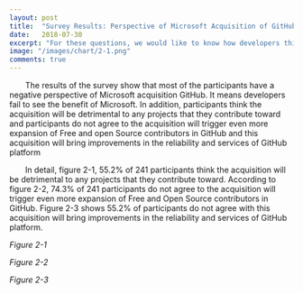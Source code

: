 ```yaml
---
layout: post
title:  "Survey Results: Perspective of Microsoft Acquisition of GitHub"
date:   2018-07-30
excerpt: "For these questions, we would like to know how developers think about the Microsoft acquisition of GitHub. Thus, we asked them about their knowledge about GitHub."
image: "/images/chart/2-1.png"
comments: true
---
```


<script src="https://ajax.googleapis.com/ajax/libs/jquery/3.3.1/jquery.min.js"></script>
<script src="https://code.highcharts.com/highcharts.js"></script>
<script src="https://code.highcharts.com/modules/exporting.js"></script>
<script src="https://code.highcharts.com/modules/export-data.js"></script>
<link rel="stylesheet" href="{{ "/assets/css/table.css" | absolute_url }}">
<link rel="stylesheet" href="{{ "/assets/css/chart.css" | absolute_url }}">
<link rel="stylesheet" href="{{ "/assets/css/grid.css" | absolute_url }}">
<script src="{{ "/assets/js/chart/02.js" | absolute_url }}"></script>

<div id="content">   
  <p>&emsp;&emsp;The results of the survey show that most of the participants have a negative perspective of Microsoft acquisition GitHub. It means developers fail to see the benefit of Microsoft. In addition, participants think the acquisition will be detrimental to any projects that they contribute toward and participants do not agree to the acquisition will trigger even more expansion of Free and open Source contributors in GitHub and this acquisition will bring improvements in the reliability and services of GitHub platform</p>
  <p>&emsp;&emsp;In detail, figure 2-1, 55.2% of 241 participants think the acquisition will be detrimental to any projects that they contribute toward. According to figure 2-2, 74.3% of 241 participants do not agree to the acquisition will trigger even more expansion of Free and Open Source contributors in GitHub. Figure 2-3  shows 55.2% of participants do not agree with this acquisition will bring improvements in the reliability and services of GitHub platform.</p>
  <div class="spacer"></div>
  <div class="grid-container">
    <div class="row">
      <div class="col-6">
        <div class="chart" id="2-1"></div>
        <p id="chart-des"><i>Figure 2-1</i></p>
      </div>
      <div class="col-6">
        <div class="chart" id="2-2"></div>
        <p id="chart-des"><i>Figure 2-2</i></p>
      </div>
    </div>
    <div class="row">
      <div class="col-3" style="min-width:300px;"></div> 
      <div class="col-6">
        <div class="chart" id="2-3"></div>
        <p id="chart-des"><i>Figure 2-3</i></p>
      </div>
      <div class="col-3" style="min-width:300px;"></div>
    </div>
  </div>
</div>
<script src="{{ "/assets/js/chart/02.js" | absolute_url }}"></script>
